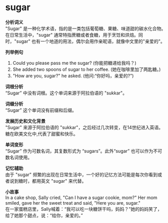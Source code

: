 # sugar

**分析词义**  
"Sugar" 是一种化学术语，指的是一类包括葡萄糖、果糖、味道甜的碳水化合物。在日常生活中，"sugar" 通常特指蔗糖或者食糖，用于烹饪和烘焙。同时，"sugar" 也有一个地道的用法，偶尔会用作亲昵语，就像中文里的"亲爱的"。

  

**列举例句**

  

1.  Could you please pass me the sugar? (你能把糖递给我吗？)
2.  She added two spoons of sugar to her coffee. (她在咖啡里加了两匙糖。)
3.  "How are you, sugar?" he asked. (他问:“你好吗，亲爱的?”)

  

**词根分析**  
“Sugar” 中没有词根。这个单词来源于阿拉伯语的 "sukkar"。

  

**词缀分析**  
“Sugar” 这个单词没有前缀和后缀。

  

**发展历史和文化背景**  
"Sugar" 来源于阿拉伯语的 "sukkar"，之后经过几次转变，在14世纪进入英语。糖在欧美文化中,代表了甜蜜和快乐。

  

**单词变形**  
“Sugar” 作为可数名词，其复数形式为 “sugars”。此外“sugar” 也可以作为不可数名词使用。

  

**记忆辅助**  
由于 "sugar" 频繁的出现在日常生活中，一个好的记忆方法可能是每次你看到或者说到糖时，都用英文 "sugar" 来代替。

  

**小故事**  
In a cake shop, Sally cried, "Can I have a sugar cookie, mom?" Her mom smiled, gave her the sweet treat and said, "Here you are, sugar."  
在一家蛋糕店里，Sally喊着：“我可以吃一块糖饼干吗，妈妈？”她的妈妈笑了，给了她那个甜点，说：“给你，亲爱的。”
